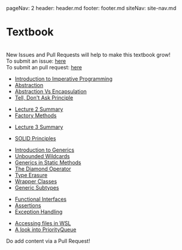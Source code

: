 <frontmatter>
  pageNav: 2
  header: header.md
  footer: footer.md
  siteNav: site-nav.md
</frontmatter>

<br> 

# Textbook

<br>

<box type="warning">
    New Issues and Pull Requests will help to make this textbook grow! <br />
    To submit an issue: <a href="https://github.com/nus-cs2030/1920-s2/issues" target="_blank">here</a>  <br />
    To submit an pull request: <a href="https://github.com/nus-cs2030/1920-s2/pulls" target="_blank">here</a>  <br />
</box>

<panel header="## **Lecture 1**" no-close>

* [Introduction to Imperative Programming](lecture01/imperativeProgramming/imperativeProgramming.html) 
* [Abstraction](lecture01/abstraction/abstraction.html) 
* [Abstraction Vs Encapsulation](lecture01/abstractionVsEncapsulation/abstractionVsEncapsulation.html)
* [Tell, Don't Ask Principle](lecture01/tellDontAsk/tellDontAsk.html)

</panel>

<panel header="## **Lecture 2**" no-close>

* [Lecture 2 Summary](lecture02/summary/chapter-summary.html) 
* [Factory Methods](lecture02/factoryMethods/factoryMethods.html) 

</panel>

<panel header="## **Lecture 3**" no-close>

* [Lecture 3 Summary](lecture03/summary/chapter-summary.html) 

</panel>

<panel header="## **Lecture 4**" no-close>

* [SOLID Principles](lecture04/solidprinciples/solidprinciples.html)

</panel>

<panel header="## **Lecture 5**" no-close>

* [Introduction to Generics](lecture05/generics/generics.html)
* [Unbounded Wildcards](lecture05/unboundWildcards/unboundWildcards.html)
* [Generics in Static Methods](lecture05/staticGenerics/staticGenerics.html)
* [The Diamond Operator](lecture05/theDiamond/theDiamond.html)
* [Type Erasure](lecture05/typeErasure/typeErasure.html)
* [Wrapper Classes](lecture05/wrapperClass/wrapperClass.html)
* [Generic Subtypes](lecture05/genericSubtypes/genericSubtypes.html)

</panel>

<panel header="## **Lecture 6**" no-close>

* [Functional Interfaces](lecture06/functionalInterfaces/functionalInterfaces.html)
* [Assertions](lecture06/errorHandling/assertions.html)
* [Exception Handling](lecture06/errorHandling/errorHandling.html)

</panel>

<panel header="## **Supplemental Readings**" no-close>

* [Accessing files in WSL](misc/filesWSL/filesWSL.html)
* [A look into PriorityQueue](misc/priorityQueue/priorityQueue.html)

</panel>

<panel header="## **Lecture 7**" no-close>

Do add content via a Pull Request!

</panel>

<panel header="More Lectures to be added..." no-close>

</panel>
